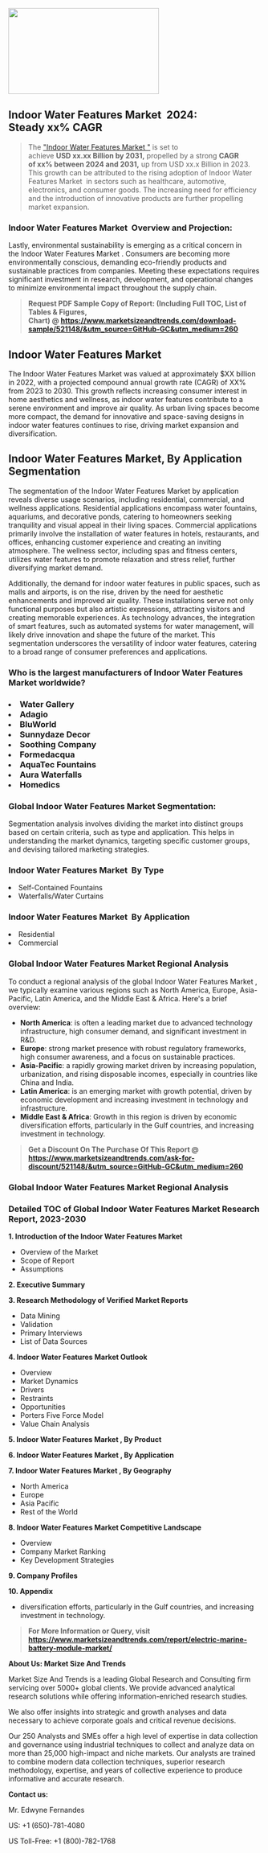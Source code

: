 <p><img class="alignnone size-medium wp-image-20088" src="https://ffe5etoiles.com/wp-content/uploads/2024/12/MST1-300x171.png" alt="" width="300" height="171" /></p><h2 id="ember46" class="ember-view reader-text-block__heading-2">Indoor Water Features Market &nbsp;2024: Steady&nbsp;xx% CAGR</h2><blockquote id="ember47" class="ember-view reader-text-block__blockquote">The&nbsp;<a class="app-aware-link " href="https://www.marketsizeandtrends.com/download-sample/521148/&utm_source=GitHub-GC&utm_medium=260" target="_blank" data-test-app-aware-link="">"Indoor Water Features Market "</a>&nbsp;is set to achieve&nbsp;<strong>USD&nbsp;xx.xx&nbsp;Billion by 2031,</strong>&nbsp;propelled by a strong&nbsp;<strong>CAGR of&nbsp;xx% between 2024 and 2031,</strong>&nbsp;up from USD xx.x Billion in 2023. This growth can be attributed to the rising adoption of&nbsp;Indoor Water Features Market &nbsp;in sectors such as healthcare, automotive, electronics, and consumer goods. The increasing need for efficiency and the introduction of innovative products are further propelling market expansion.</blockquote><h3 id="ember48" class="ember-view reader-text-block__heading-3">Indoor Water Features Market &nbsp;Overview and Projection:</h3><p id="ember49" class="ember-view reader-text-block__paragraph">Lastly, environmental sustainability is emerging as a critical concern in the&nbsp;Indoor Water Features Market . Consumers are becoming more environmentally conscious, demanding eco-friendly products and sustainable practices from companies. Meeting these expectations requires significant investment in research, development, and operational changes to minimize environmental impact throughout the supply chain.</p><blockquote id="ember50" class="ember-view reader-text-block__blockquote"><strong>Request PDF Sample Copy of Report: (Including Full TOC, List of Tables &amp; Figures, Chart)&nbsp;@&nbsp;<strong><a href="https://www.marketsizeandtrends.com/download-sample/521148/&utm_source=GitHub-GC&utm_medium=260" target="_blank">https://www.marketsizeandtrends.com/download-sample/521148/&utm_source=GitHub-GC&utm_medium=260</a></strong></strong></blockquote><h3 class=""> <h2>Indoor Water Features Market</h2><p>The Indoor Water Features Market was valued at approximately $XX billion in 2022, with a projected compound annual growth rate (CAGR) of XX% from 2023 to 2030. This growth reflects increasing consumer interest in home aesthetics and wellness, as indoor water features contribute to a serene environment and improve air quality. As urban living spaces become more compact, the demand for innovative and space-saving designs in indoor water features continues to rise, driving market expansion and diversification.</p><h2>Indoor Water Features Market, By Application Segmentation</h2><p>The segmentation of the Indoor Water Features Market by application reveals diverse usage scenarios, including residential, commercial, and wellness applications. Residential applications encompass water fountains, aquariums, and decorative ponds, catering to homeowners seeking tranquility and visual appeal in their living spaces. Commercial applications primarily involve the installation of water features in hotels, restaurants, and offices, enhancing customer experience and creating an inviting atmosphere. The wellness sector, including spas and fitness centers, utilizes water features to promote relaxation and stress relief, further diversifying market demand.</p><p>Additionally, the demand for indoor water features in public spaces, such as malls and airports, is on the rise, driven by the need for aesthetic enhancements and improved air quality. These installations serve not only functional purposes but also artistic expressions, attracting visitors and creating memorable experiences. As technology advances, the integration of smart features, such as automated systems for water management, will likely drive innovation and shape the future of the market. This segmentation underscores the versatility of indoor water features, catering to a broad range of consumer preferences and applications.</p></h3><h3 id="" class="">Who is the largest manufacturers of&nbsp;Indoor Water Features Market worldwide?</h3><h3 class=""></Li><Li>Water Gallery</Li><Li> Adagio</Li><Li> BluWorld</Li><Li> Sunnydaze Decor</Li><Li> Soothing Company</Li><Li> Formedacqua</Li><Li> AquaTec Fountains</Li><Li> Aura Waterfalls</Li><Li> Homedics</h3><h3 id="ember53" class="ember-view reader-text-block__heading-3">Global&nbsp;Indoor Water Features Market Segmentation:</h3><p id="ember54" class="ember-view reader-text-block__paragraph">Segmentation analysis involves dividing the market into distinct groups based on certain criteria, such as type and application. This helps in understanding the market dynamics, targeting specific customer groups, and devising tailored marketing strategies.</p><h3 id="" class="">Indoor Water Features Market &nbsp;By Type</h3><p></Li><Li>Self-Contained Fountains</Li><Li> Waterfalls/Water Curtains</p><h3 id="" class="">Indoor Water Features Market &nbsp;By Application</h3><p class=""></Li><Li>Residential</Li><Li> Commercial</p><h3 id="ember62" class="ember-view reader-text-block__heading-3">Global Indoor Water Features Market Regional Analysis</h3><p id="ember63" class="ember-view reader-text-block__paragraph">To conduct a regional analysis of the global Indoor Water Features Market , we typically examine various regions such as North America, Europe, Asia-Pacific, Latin America, and the Middle East &amp; Africa. Here's a brief overview:</p><ul><li><strong>North America</strong>: is often a leading market due to advanced technology infrastructure, high consumer demand, and significant investment in R&amp;D.</li><li><strong>Europe</strong>: strong market presence with robust regulatory frameworks, high consumer awareness, and a focus on sustainable practices.</li><li><strong>Asia-Pacific</strong>: a rapidly growing market driven by increasing population, urbanization, and rising disposable incomes, especially in countries like China and India.</li><li><strong>Latin America</strong>: is an emerging market with growth potential, driven by economic development and increasing investment in technology and infrastructure.</li><li><strong>Middle East &amp; Africa</strong>: Growth in this region is driven by economic diversification efforts, particularly in the Gulf countries, and increasing investment in technology.</li></ul><blockquote id="ember61" class="ember-view reader-text-block__blockquote"><strong>Get a Discount On The Purchase Of This Report @ <strong><a href="https://html-cleaner.com/" target="">https://www.marketsizeandtrends.com/ask-for-discount/521148/&utm_source=GitHub-GC&utm_medium=260</a></strong></strong></blockquote><h3 id="ember62" class="ember-view reader-text-block__heading-3">Global Indoor Water Features Market Regional Analysis</h3><h3 id="" class="">Detailed TOC of Global Indoor Water Features Market Research Report, 2023-2030</h3><p id="" class=""><strong>1. Introduction of the Indoor Water Features Market </strong></p><ul><li>Overview of the Market</li><li>Scope of Report</li><li>Assumptions</li></ul><p id="" class=""><strong>2. Executive Summary</strong></p><p id="" class=""><strong>3. Research Methodology of Verified Market Reports</strong></p><ul><li>Data Mining</li><li>Validation</li><li>Primary Interviews</li><li>List of Data Sources</li></ul><p id="" class=""><strong>4. Indoor Water Features Market Outlook</strong></p><ul><li>Overview</li><li>Market Dynamics</li><li>Drivers</li><li>Restraints</li><li>Opportunities</li><li>Porters Five Force Model</li><li>Value Chain Analysis</li></ul><p id="" class=""><strong>5. Indoor Water Features Market , By Product</strong></p><p id="" class=""><strong>6. Indoor Water Features Market , By Application</strong></p><p id="" class=""><strong>7. Indoor Water Features Market , By Geography</strong></p><ul><li>North America</li><li>Europe</li><li>Asia Pacific</li><li>Rest of the World</li></ul><p id="" class=""><strong>8. Indoor Water Features Market Competitive Landscape</strong></p><ul><li>Overview</li><li>Company Market Ranking</li><li>Key Development Strategies</li></ul><p id="" class=""><strong>9. Company Profiles</strong></p><p id="" class=""><strong>10. Appendix</strong></p><ul><li>diversification efforts, particularly in the Gulf countries, and increasing investment in technology.</li></ul><blockquote id="ember65" class="ember-view reader-text-block__blockquote"><strong>For More Information or Query, visit <strong><strong><a href="https://html-cleaner.com/" target="">https://www.marketsizeandtrends.com/report/electric-marine-battery-module-market/</a></strong></strong></strong></blockquote><p id="" class=""><strong>About Us: Market Size And Trends</strong></p><p id="" class="">Market Size And Trends is a leading Global Research and Consulting firm servicing over 5000+ global clients. We provide advanced analytical research solutions while offering information-enriched research studies.</p><p id="" class="">We also offer insights into strategic and growth analyses and data necessary to achieve corporate goals and critical revenue decisions.</p><p id="" class="">Our 250 Analysts and SMEs offer a high level of expertise in data collection and governance using industrial techniques to collect and analyze data on more than 25,000 high-impact and niche markets. Our analysts are trained to combine modern data collection techniques, superior research methodology, expertise, and years of collective experience to produce informative and accurate research.</p><p id="" class=""><strong>Contact us:</strong></p><p id="" class="">Mr. Edwyne Fernandes</p><p id="" class="">US: +1 (650)-781-4080</p><p id="" class="">US Toll-Free: +1 (800)-782-1768</p>
